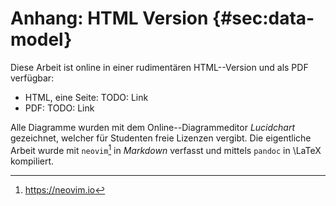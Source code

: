 # Anhang: HTML Version {#sec:data-model}

Diese Arbeit ist online in einer rudimentären HTML--Version und als PDF verfügbar:

- HTML, eine Seite: TODO: Link
- PDF:  TODO: Link 

Alle Diagramme wurden mit dem Online--Diagrammeditor *Lucidchart* gezeichnet,
welcher für Studenten freie Lizenzen vergibt. Die eigentliche Arbeit wurde mit
``neovim``[^NEOVIM] in *Markdown* verfasst und mittels ``pandoc`` in \LaTeX
kompiliert.

[^NEOVIM]: <https://neovim.io>
[^PANDOC]: <http://pandoc.org>
